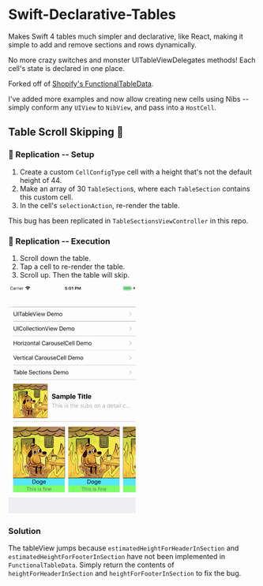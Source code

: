 # Swift-Declarative-Tables
Makes Swift 4 tables much simpler and declarative, like React, making it simple to add and remove sections and rows dynamically.

No more crazy switches and monster UITableViewDelegates methods! Each cell's state is declared in one place.

Forked off of [Shopify's FunctionalTableData](https://github.com/Shopify/FunctionalTableData). 

I've added more examples and now allow creating new cells using Nibs -- simply conform any `UIView` to `NibView`, and pass into a `HostCell`.

## Table Scroll Skipping 🐛
### 🐛 Replication -- Setup
1. Create a custom `CellConfigType` cell with a height that's not the default height of 44.
2. Make an array of 30 `TableSection`s, where each `TableSection` contains this custom cell.
3. In the cell's `selectionAction`, re-render the table.

This bug has been replicated in `TableSectionsViewController` in this repo.

### 🐛 Replication -- Execution
1. Scroll down the table.
2. Tap a cell to re-render the table.
3. Scroll up. Then the table will skip.

![Header Height Bug][buggif]

[buggif]: https://github.com/p-sun/Swift-Declarative-Tables/blob/table_skipping_issue/Issue.gif ""

### Solution
The tableView jumps because `estimatedHeightForHeaderInSection` and `estimatedHeightForFooterInSection` have not been implemented in `FunctionalTableData`. Simply return the contents of `heightForHeaderInSection` and `heightForFooterInSection` to fix the bug.
